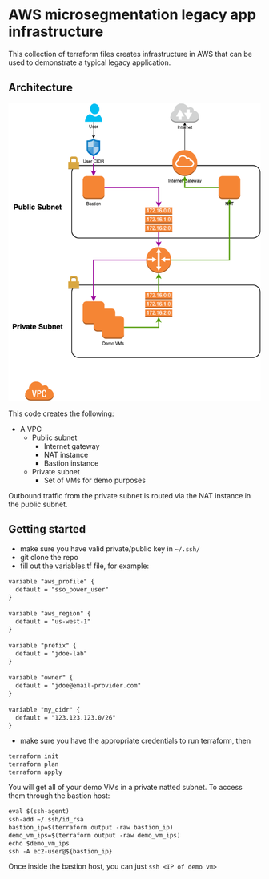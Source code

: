 # AWS microsegmentation legacy app infrastructure

This collection of terraform files creates infrastructure in AWS that can be used to demonstrate a typical legacy application.

## Architecture

![Legacy app infra](aws-diagram.png)

This code creates the following:

* A VPC
  * Public subnet
    * Internet gateway
    * NAT instance
    * Bastion instance
  * Private subnet
    * Set of VMs for demo purposes

Outbound traffic from the private subnet is routed via the NAT instance in the public subnet.

## Getting started

* make sure you have valid private/public key in `~/.ssh/`
* git clone the repo
* fill out the variables.tf file, for example:

```
variable "aws_profile" {
  default = "sso_power_user"
}

variable "aws_region" {
  default = "us-west-1"
}

variable "prefix" {
  default = "jdoe-lab"
}

variable "owner" {
  default = "jdoe@email-provider.com"
}

variable "my_cidr" {
  default = "123.123.123.0/26"
}

```
* make sure you have the appropriate credentials to run terraform, then
```
terraform init
terraform plan
terraform apply
```

You will get all of your demo VMs in a private natted subnet. To access them through the bastion host:

```
eval $(ssh-agent)
ssh-add ~/.ssh/id_rsa
bastion_ip=$(terraform output -raw bastion_ip)
demo_vm_ips=$(terraform output -raw demo_vm_ips)
echo $demo_vm_ips
ssh -A ec2-user@${bastion_ip}
```
Once inside the bastion host, you can just `ssh <IP of demo vm>`


